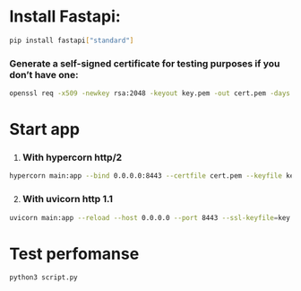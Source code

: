 # Install Fastapi:

```bash
pip install fastapi["standard"]
```

### Generate a self-signed certificate for testing purposes if you don’t have one:

```bash
openssl req -x509 -newkey rsa:2048 -keyout key.pem -out cert.pem -days 365 -nodes
```

# Start app

1. ### With hypercorn http/2

```bash
hypercorn main:app --bind 0.0.0.0:8443 --certfile cert.pem --keyfile key.pem
```

2. ### With uvicorn http 1.1

```bash
uvicorn main:app --reload --host 0.0.0.0 --port 8443 --ssl-keyfile=key.pem --ssl-certfile=cert.pem
```

# Test perfomanse

```bash
python3 script.py
```